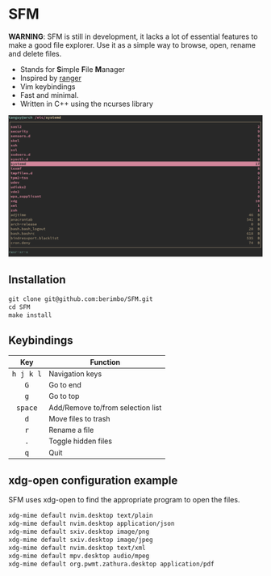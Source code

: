 # SFM

**WARNING**: SFM is still in development, it lacks a lot of essential features
to make a good file explorer. Use it as a simple way to browse, open, rename
and delete files.

- Stands for **S**imple **F**ile **M**anager
- Inspired by [ranger](https://github.com/ranger/ranger)
- Vim keybindings
- Fast and minimal.
- Written in C++ using the ncurses library
 
![screenshot](sfm.png)

## Installation

```
git clone git@github.com:berimbo/SFM.git
cd SFM
make install
```
 
## Keybindings

| Key                | Function                          |
| :---:              | ---                               |
| <kbd>h j k l</kbd> | Navigation keys                   |
| <kbd>G</kbd>       | Go to end                         |
| <kbd>g</kbd>       | Go to top                         |
| <kbd>space</kbd>   | Add/Remove to/from selection list |
| <kbd>d</kbd>       | Move files to trash               |
| <kbd>r</kbd>       | Rename a file                    |
| <kbd>.</kbd>       | Toggle hidden files               |
| <kbd>q</kbd>       | Quit                              |

## xdg-open configuration example

SFM uses xdg-open to find the appropriate program to open the files. 

```
xdg-mime default nvim.desktop text/plain
xdg-mime default nvim.desktop application/json
xdg-mime default sxiv.desktop image/png
xdg-mime default sxiv.desktop image/jpeg
xdg-mime default nvim.desktop text/xml
xdg-mime default mpv.desktop audio/mpeg
xdg-mime default org.pwmt.zathura.desktop application/pdf
```
